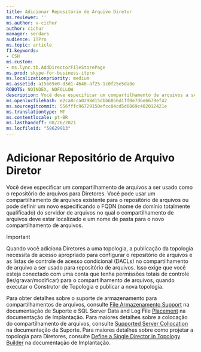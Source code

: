 ```yaml
---
title: Adicionar Repositório de Arquivo Diretor
ms.reviewer: ''
ms.author: v-cichur
author: cichur
manager: serdars
audience: ITPro
ms.topic: article
f1.keywords:
- CSH
ms.custom:
- ms.lync.tb.AddDirectorFileStorePage
ms.prod: skype-for-business-itpro
ms.localizationpriority: medium
ms.assetid: a15b69e0-d3d1-4648-af25-1c0f25e5da8e
ROBOTS: NOINDEX, NOFOLLOW
description: Você deve especificar um compartilhamento de arquivos a ser usado como o repositório de arquivos para Diretores. Você pode usar um compartilhamento de arquivos existente para o repositório de arquivos ou pode definir um novo especificando o FQDN (nome de domínio totalmente qualificado) do servidor de arquivos no qual o compartilhamento de arquivos deve estar localizado e um nome de pasta para o novo compartilhamento de arquivos.
ms.openlocfilehash: e2ca8cca0298d15dbb6056d1ff0e7d6e6679ef42
ms.sourcegitcommit: 556fffc96729150efcc04cd5d6069c402012421e
ms.translationtype: MT
ms.contentlocale: pt-BR
ms.lasthandoff: 08/26/2021
ms.locfileid: "58629913"
---
```

# <a name="add-director-file-store"></a>Adicionar Repositório de Arquivo Diretor

Você deve especificar um compartilhamento de arquivos a ser usado como o repositório de arquivos para Diretores. Você pode usar um compartilhamento de arquivos existente para o repositório de arquivos ou pode definir um novo especificando o FQDN (nome de domínio totalmente qualificado) do servidor de arquivos no qual o compartilhamento de arquivos deve estar localizado e um nome de pasta para o novo compartilhamento de arquivos.

> [!IMPORTANT]
> Quando você adiciona Diretores a uma topologia, a publicação da topologia necessita de acesso apropriado para configurar o repositório de arquivos e as listas de controle de acesso condicional (DACLs) no compartilhamento de arquivo a ser usado para repositório de arquivos. Isso exige que você esteja conectado com uma conta que tenha permissões totais de controle (ler/gravar/modificar) para o compartilhamento de arquivos, quando executar o Construtor de Topologia e publicar a nova topologia.

Para obter detalhes sobre o suporte de armazenamento para compartilhamentos de arquivos, consulte [File Armazenamento Support](/previous-versions/office/lync-server-2013/lync-server-2013-file-storage-support) na documentação de Suporte e SQL Server Data and Log File [Placement](/previous-versions/office/lync-server-2013/lync-server-2013-sql-server-data-and-log-file-placement) na documentação de Implantação. Para maiores detalhes sobre a colocação do compartilhamento de arquivos, consulte  [Supported Server Collocation](/previous-versions/office/lync-server-2013/lync-server-2013-supported-server-collocation) na documentação de Suporte. Para maiores detalhes sobre como projetar a topologia para Diretores, consulte [Define a Single Director in Topology Builder](/previous-versions/office/lync-server-2013/lync-server-2013-define-optional-director-topologies-in-your-topology) na documentação de Implantação.